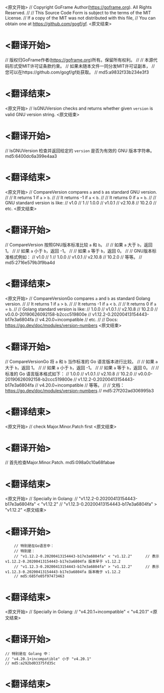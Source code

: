 
<原文开始>
// Copyright GoFrame Author(https://goframe.org). All Rights Reserved.
//
// This Source Code Form is subject to the terms of the MIT License.
// If a copy of the MIT was not distributed with this file,
// You can obtain one at https://github.com/gogf/gf.
<原文结束>

# <翻译开始>
// 版权归GoFrame作者(https://goframe.org)所有。保留所有权利。
//
// 本源代码形式受MIT许可证条款约束。
// 如果未随本文件一同分发MIT许可证副本，
// 您可以在https://github.com/gogf/gf处获取。
// md5:a9832f33b234e3f3
# <翻译结束>


<原文开始>
// IsGNUVersion checks and returns whether given `version` is valid GNU version string.
<原文结束>

# <翻译开始>
// IsGNUVersion 检查并返回给定的 `version` 是否为有效的 GNU 版本字符串。 md5:6400dc6a399e4aa3
# <翻译结束>


<原文开始>
// CompareVersion compares `a` and `b` as standard GNU version.
//
// It returns  1 if `a` > `b`.
//
// It returns -1 if `a` < `b`.
//
// It returns  0 if `a` = `b`.
//
// GNU standard version is like:
// v1.0
// 1
// 1.0.0
// v1.0.1
// v2.10.8
// 10.2.0
// etc.
<原文结束>

# <翻译开始>
// CompareVersion 按照GNU版本标准比较 `a` 和 `b`。
//
// 如果 `a` 大于 `b`，返回 1。
//
// 如果 `a` 小于 `b`，返回 -1。
//
// 如果 `a` 等于 `b`，返回 0。
//
// GNU版本标准格式例如：
// v1.0
// 1
// 1.0.0
// v1.0.1
// v2.10.8
// 10.2.0
// 等等。
// md5:2716e579b3f9ba4d
# <翻译结束>


<原文开始>
// CompareVersionGo compares `a` and `b` as standard Golang version.
//
// It returns  1 if `a` > `b`.
//
// It returns -1 if `a` < `b`.
//
// It returns  0 if `a` = `b`.
//
// Golang standard version is like:
// 1.0.0
// v1.0.1
// v2.10.8
// 10.2.0
// v0.0.0-20190626092158-b2ccc519800e
// v1.12.2-0.20200413154443-b17e3a6804fa
// v4.20.0+incompatible
// etc.
//
// Docs: https://go.dev/doc/modules/version-numbers
<原文结束>

# <翻译开始>
// CompareVersionGo 将 `a` 和 `b` 当作标准的 Go 语言版本进行比较。
//
// 如果 `a` 大于 `b`，返回 1。
//
// 如果 `a` 小于 `b`，返回 -1。
//
// 如果 `a` 等于 `b`，返回 0。
//
// 标准的 Go 语言版本格式如下：
// 1.0.0
// v1.0.1
// v2.10.8
// 10.2.0
// v0.0.0-20190626092158-b2ccc519800e
// v1.12.2-0.20200413154443-b17e3a6804fa
// v4.20.0+incompatible
// 等等。
//
// 文档：https://go.dev/doc/modules/version-numbers
// md5:27f202ad306995b3
# <翻译结束>


<原文开始>
// check Major.Minor.Patch first
<原文结束>

# <翻译开始>
// 首先检查Major.Minor.Patch. md5:098a0c10a68fabae
# <翻译结束>


<原文开始>
		// Specially in Golang:
		// "v1.12.2-0.20200413154443-b17e3a6804fa" < "v1.12.2"
		// "v1.12.3-0.20200413154443-b17e3a6804fa" > "v1.12.2"
<原文结束>

# <翻译开始>
		// 特别是在Go语言中：
		// 特别是：
		// "v1.12.2-0.20200413154443-b17e3a6804fa" < "v1.12.2" 		// 表示 v1.12.2-0.20200413154443-b17e3a6804fa 版本早于 v1.12.2
		// "v1.12.3-0.20200413154443-b17e3a6804fa" > "v1.12.2" 		// 表示 v1.12.3-0.20200413154443-b17e3a6804fa 版本晚于 v1.12.2
		// md5:685fe05f97473463
# <翻译结束>


<原文开始>
	// Specially in Golang:
	// "v4.20.1+incompatible" < "v4.20.1"
<原文结束>

# <翻译开始>
	// 特别是在 Golang 中：
	// "v4.20.1+incompatible" 小于 "v4.20.1"
	// md5:a292bd03375fd35c
# <翻译结束>

